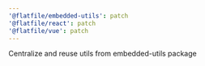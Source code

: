 ```yaml
---
'@flatfile/embedded-utils': patch
'@flatfile/react': patch
'@flatfile/vue': patch
---
```


Centralize and reuse utils from embedded-utils package
